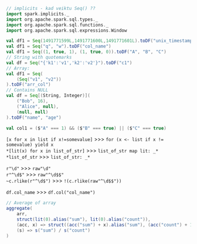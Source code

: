 ```scala
// implicits - kad veiktu Seq() ??
import spark.implicits._
import org.apache.spark.sql.types._
import org.apache.spark.sql.functions._
import org.apache.spark.sql.expressions.Window

val df1 = Seq(1491771599L,1491771600L,1491771601L).toDF("unix_timestamp")
val df1 = Seq("q", "w").toDF("col_name")
val df1 = Seq((1, true, 1), (1, true, 0)).toDF("A", "B", "C")
// String with quotemarks
val df = Seq("{'k1':'v1','k2':'v2'}").toDF("c1")
// Array:
val df1 = Seq(
    (Seq("v1", "v2"))
).toDF("arr_col")
// Contains NULL
val df = Seq[(String, Integer)](
    ("Bob", 16),
    ("Alice", null),
    (null, null)
).toDF("name", "age")

val col1 = ($"A" === 1) && ($"B" === true) || ($"C" === true)
```

`[x for x in list if x!=somevalue]` >>> `for (x <- list if x != somevalue) yield x`  
`*[lit(x) for x in list_of_str]` >>> `list_of_str map lit: _*`  
`*list_of_str` >>> `list_of_str: _*`  

`r"\d"` >>> `raw"\d"`  
`r"^\d$"` >>> `raw"^\d$$"`  
`~c.rlike(r"^\d$")` >>> `!(c.rlike(raw"^\d$$"))`  

`df.col_name` >>> `df.col("col_name")`

```scala
// Average of array
aggregate(
    arr,
    struct(lit(0).alias("sum"), lit(0).alias("count")),
    (acc, x) => struct((acc("sum") + x).alias("sum"), (acc("count") + 1).alias("count")),
    (s) => s("sum") / s("count")
)
```
